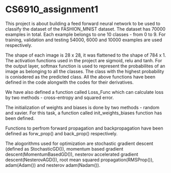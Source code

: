 # CS6910_assignment1
This project is about building a feed forward neural network to be used to classify the dataset of the FASHION_MNIST dataset.
The dataset has 70000 examples in total. Each example belongs to one 10 classes - from 0 to 9.
For training, validation and testing 54000, 6000 and 10000 examples are used respectively.

The shape of each image is 28 x 28, it was flattened to the shape of 784 x 1.
The activation functions used in the project are sigmoid, relu and tanh. For the output layer, softmax function is used to represent the probabilites of an image as belonging to all the classes. The class with the highest probability is conisdered as the predicted class. All the above functions have been defined in the code alongwith the codes for their derivatives.

We have also defined a function called Loss_Func which can calculate loss by two methods - cross-entropy and squared error.

The initialization of weights and biases is done by two methods - random and xavier. For this task, a function called init_weights_biases function has been defined.

Functions to perfrom forward propagation and backpropagation have been defined as forw_prop() and back_prop() respectively.

The alogorithms used for optimization are stochastic gradient descent (defined as StochasticGD()), momentum based gradient descent(MomentumBasedGD()), nesterov accelerated gradient descent(NesterovAGD()), root mean squared propagation(RMSProp()), adam(Adam()) and nesterov adam(Nadam()).



